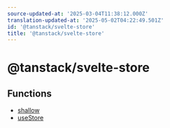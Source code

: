 ```yaml
---
source-updated-at: '2025-03-04T11:38:12.000Z'
translation-updated-at: '2025-05-02T04:22:49.501Z'
id: '@tanstack/svelte-store'
title: '@tanstack/svelte-store'
---
```


<!-- DO NOT EDIT: this page is autogenerated from the type comments -->

# @tanstack/svelte-store

## Functions

- [shallow](functions/shallow.md)
- [useStore](functions/usestore.md)
